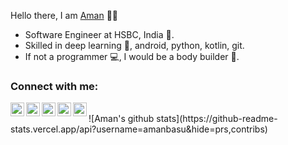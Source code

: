 Hello there, I am [Aman](https://amanagarwal.io) 👨‍💻

- Software Engineer at HSBC, India 🏦.
- Skilled in deep learning 🤖, android, python, kotlin, git.
- If not a programmer 💻, I would be a body builder 💪.

### Connect with me:

[<img align="left" alt="Website" width="22px" src="https://img.icons8.com/cotton/50/000000/domain.png" />][website]
[<img align="left" alt="Portfolio" width="22px" src="https://img.icons8.com/cotton/64/000000/regular-document.png" />][portfolio]
[<img align="left" alt="Twitter" width="22px" src="https://img.icons8.com/fluent/24/000000/twitter.png" />][twitter]
[<img align="left" alt="LinkedIn" width="22px" src="https://img.icons8.com/cute-clipart/64/000000/linkedin.png" />][linkedin]
[<img align="left" alt="StackOverflow" width="22px" src="https://img.icons8.com/color/48/000000/stackoverflow.png" />][stackoverflow]

[website]: https://amanagarwal.io
[portfolio]: https://amanagarwal.io/portfolio/
[twitter]: https://twitter.com/TheAbecedarian_
[linkedin]: https://www.linkedin.com/in/aman-agarwal-743548137/
[stackoverflow]: https://stackoverflow.com/users/7546606/aman-agarwal

<br/>
<!-- Options: &hide=stars,commits,prs,issues,contribs -->
![Aman's github stats](https://github-readme-stats.vercel.app/api?username=amanbasu&hide=prs,contribs)

